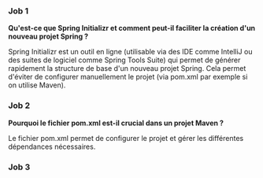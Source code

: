 ### Job 1
**Qu'est-ce que Spring Initializr et comment peut-il faciliter la création d'un nouveau projet Spring ?**

Spring Initializr est un outil en ligne (utilisable via des IDE comme IntelliJ ou des suites de logiciel comme Spring Tools Suite) qui permet de générer rapidement la structure de base d'un nouveau projet Spring.
Cela permet d'éviter de configurer manuellement le projet (via pom.xml par exemple si on utilise Maven).


### Job 2
**Pourquoi le fichier pom.xml est-il crucial dans un projet Maven ?**

Le fichier pom.xml permet de configurer le projet et gérer les différentes dépendances nécessaires.


### Job 3